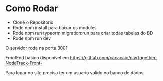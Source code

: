 # Como Rodar
* Clone o Repositorio
* Rode npm install para baixar os modules
* Rode npm run typeorm migration:run para criar todas tabelas do BD
* Rode npm run dev

O servidor roda na porta 3001

FrontEnd basico disponivel em https://github.com/cacacaio/nlwTogether-NodeTrack-Front-

Para logar no site precisa ter um usuario valido no banco de dados